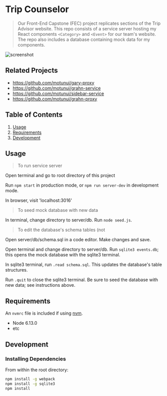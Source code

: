 # Trip Counselor

> Our Front-End Capstone (FEC) project replicates sections of the Trip Advisor website. This repo consists of a service server hosting my React components `<Category>` and `<Event>` for our team's website. The repo also includes a database containing mock data for my components.

![screenshot](https://github.com/motunui/gary-proxy/blob/master/2019-02-23%2017.03.58.gif)

## Related Projects

  - https://github.com/motunui/gary-proxy
  - https://github.com/motunui/grahn-service
  - https://github.com/motunui/sidebar-service
  - https://github.com/motunui/grahn-proxy

## Table of Contents

1. [Usage](#Usage)
1. [Requirements](#requirements)
1. [Development](#development)

## Usage

> To run service server

Open terminal and go to root directory of this project

Run `npm start` in production mode, or `npm run server-dev` in development mode.

In browser, visit 'localhost:3016'

> To seed mock database with new data

In terminal, change directory to server/db. Run `node seed.js`.

> To edit the database's schema tables (not 

Open server/db/schema.sql in a code editor. Make changes and save.

Open terminal and change directory to server/db. Run `sqlite3 events.db`;
this opens the mock database with the sqlite3 terminal.

In sqlite3 terminal, run `.read schema.sql`. This updates the database's table structures.

Run `.quit` to close the sqlite3 terminal. Be sure to seed the database with new data; see instructions above.


## Requirements

An `nvmrc` file is included if using [nvm](https://github.com/creationix/nvm).

- Node 6.13.0
- etc

## Development

### Installing Dependencies

From within the root directory:

```sh
npm install -g webpack
npm install -g sqlite3
npm install
```

